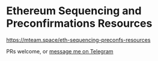 # Ethereum Sequencing and Preconfirmations Resources

https://mteam.space/eth-sequencing-preconfs-resources

PRs welcome, or [message me on Telegram](https://t.me/mteam888)
